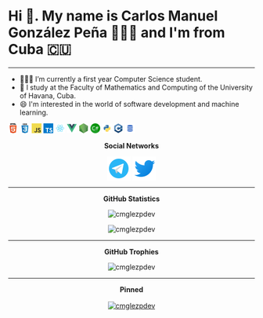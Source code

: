 # Hi 👋. My name is Carlos Manuel González Peña 👨🏻‍💻 and I'm from Cuba 🇨🇺

<hr>

- 👨🏻‍💻 I’m currently a first year Computer Science student.
- 🏫 I study at the Faculty of Mathematics and Computing of the University of Havana, Cuba.
- 😄 I'm interested in the world of software development and machine learning.

<p>
<code><img height="20" src="https://raw.githubusercontent.com/github/explore/80688e429a7d4ef2fca1e82350fe8e3517d3494d/topics/html/html.png"></code>
<code><img height="20" src="https://raw.githubusercontent.com/github/explore/80688e429a7d4ef2fca1e82350fe8e3517d3494d/topics/css/css.png"></code>
<code><img height="20" src="https://raw.githubusercontent.com/github/explore/80688e429a7d4ef2fca1e82350fe8e3517d3494d/topics/javascript/javascript.png"></code>
<code><img height="20" src="https://raw.githubusercontent.com/github/explore/80688e429a7d4ef2fca1e82350fe8e3517d3494d/topics/typescript/typescript.png"></code>
<code><img height="20" src="https://raw.githubusercontent.com/github/explore/80688e429a7d4ef2fca1e82350fe8e3517d3494d/topics/react/react.png"></code>
<code><img height="20" src="https://raw.githubusercontent.com/github/explore/80688e429a7d4ef2fca1e82350fe8e3517d3494d/topics/vue/vue.png"></code>
<code><img height="20" src="https://raw.githubusercontent.com/github/explore/80688e429a7d4ef2fca1e82350fe8e3517d3494d/topics/nodejs/nodejs.png"></code>  
<code><img height="20" src="https://raw.githubusercontent.com/github/explore/5c058a388828bb5fde0bcafd4bc867b5bb3f26f3/topics/csharp/csharp.png"></code>
<code><img height="20" src="https://raw.githubusercontent.com/github/explore/80688e429a7d4ef2fca1e82350fe8e3517d3494d/topics/python/python.png"></code>
<code><img height="20" src="https://raw.githubusercontent.com/github/explore/80688e429a7d4ef2fca1e82350fe8e3517d3494d/topics/cpp/cpp.png"></code>
<code><img height="20" src="https://raw.githubusercontent.com/github/explore/80688e429a7d4ef2fca1e82350fe8e3517d3494d/topics/sql/sql.png"></code>

<p align="center"><b>Social Networks</b></p>

<p align="center">
    <a href="https://t.me/cmglezpdev" target="blank"><img align="center" src="asets/../assets/telegram.svg" alt="cmglezpdev" height="48" width="48" /></a>
    <a href="https://twitter.com/cmglezp" target="blank"><img align="center" src="asets/../assets/twitter.svg" alt="cmglezpdev" height="48" width="48" /></a>
</p>

<hr>

<p align="center"><b>GitHub Statistics</b></p>

<p align="center"> <img src="https://github-readme-stats.vercel.app/api?username=cmglezpdev&count_private=true&show_icons=true&theme=radical" alt="cmglezpdev" /> </p>

<p align="center"> <img src="https://github-readme-stats.vercel.app/api/top-langs/?username=cmglezpdev&langs_count=10&layout=compact&theme=radical" alt="cmglezpdev" /> </p>

<hr>

<p align="center"><b>GitHub Trophies</b></p>

<p align="center"> <img src="https://github-profile-trophy.vercel.app/?username=cmglezp&column=3&hide_border=true&theme=radical" alt="cmglezpdev" /></p>

<hr>

<p align="center"><b>Pinned</b></p>

<p align="center">
<a href="https://github.com/cmglezpdev/Moogle">
  <img align="center" src="https://github-readme-stats.vercel.app/api/pin/?username=cmglezpdev&repo=Moogle&show_owner=true&theme=radical"  alt="cmglezpdev"/></a>
</p>
